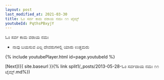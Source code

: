 ```yaml
---
layout: post
last_modified_at: 2021-03-30
title: ಓಂ ಸರ್ವ ಕಾಮ ವರಾಯ ನಮಃ ೧೧ ಟೈಮ್ಸ್
youtubeId: PqthsPBxyjY
---
```

 
 
 ಓಂ ಸರ್ವ ಕಾಮ ವರಾಯ ನಮಃ  
 
 -  ನಾವು ಬಯಸುವ ಎಲ್ಲ ದೇವರುಗಳಲ್ಲಿ ಯಾರು ಉತ್ತಮರು 
 
  
 
  
 
 
 
 
 
 


{% include youtubePlayer.html id=page.youtubeId %}
 
[Next]({{ site.baseurl }}{% link  split1/_posts/2013-05-28-ಓಂ ಸರ್ವದಾಯ ನಮಃ ೧೧ ಟೈಮ್ಸ್.md%})
 
